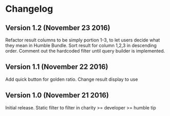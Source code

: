# Changelog

## Version 1.2 (November 23 2016)
Refactor result columns to be simply portion 1-3, to let users decide what they mean in Humble Bundle.
Sort result for column 1,2,3 in descending order.
Comment out the hardcoded filter until query builder is implemented.

## Version 1.1 (November 22 2016)
Add quick button for golden ratio. Change result display to use <table>

## Version 1.0 (November 21 2016)

Initial release. Static filter to filter in charity >= developer >= humble tip
